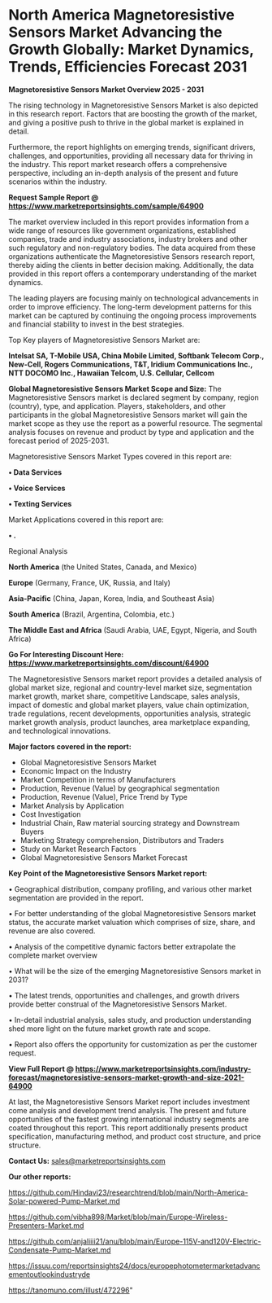 # North America Magnetoresistive Sensors Market Advancing the Growth Globally: Market Dynamics, Trends, Efficiencies Forecast 2031

<Strong> Magnetoresistive Sensors Market Overview 2025 - 2031</strong>

The rising technology in Magnetoresistive Sensors Market is also depicted in this research report. Factors that are boosting the growth of the market, and giving a positive push to thrive in the global market is explained in detail.

Furthermore, the report highlights on emerging trends, significant drivers, challenges, and opportunities, providing all necessary data for thriving in the industry. This report market research offers a comprehensive perspective, including an in-depth analysis of the present and future scenarios within the industry.

<strong>Request Sample Report @ <a href=https://www.marketreportsinsights.com/sample/64900>https://www.marketreportsinsights.com/sample/64900</a></strong>

The market overview included in this report provides information from a wide range of resources like government organizations, established companies, trade and industry associations, industry brokers and other such regulatory and non-regulatory bodies. The data acquired from these organizations authenticate the Magnetoresistive Sensors research report, thereby aiding the clients in better decision making. Additionally, the data provided in this report offers a contemporary understanding of the market dynamics.

The leading players are focusing mainly on technological advancements in order to improve efficiency. The long-term development patterns for this market can be captured by continuing the ongoing process improvements and financial stability to invest in the best strategies.

Top Key players of Magnetoresistive Sensors Market are:

<strong>Intelsat SA, T-Mobile USA, China Mobile Limited, Softbank Telecom Corp., New-Cell, Rogers Communications, T&T, Iridium Communications Inc., NTT DOCOMO Inc., Hawaiian Telcom, U.S. Cellular, Cellcom</strong>

<strong><b>Global Magnetoresistive Sensors Market Scope and Size:</b></strong>
The Magnetoresistive Sensors market is declared segment by company, region (country), type, and application. Players, stakeholders, and other participants in the global Magnetoresistive Sensors market will gain the market scope as they use the report as a powerful resource. The segmental analysis focuses on revenue and product by type and application and the forecast period of 2025-2031.

Magnetoresistive Sensors Market Types covered in this report are:

<strong>• Data Services

• Voice Services

• Texting Services</strong>

Market Applications covered in this report are:

<strong>• .</strong> 

Regional Analysis

<strong>North America</strong> (the United States, Canada, and Mexico)

<strong>Europe</strong> (Germany, France, UK, Russia, and Italy)

<strong>Asia-Pacific</strong> (China, Japan, Korea, India, and Southeast Asia)

<strong>South America</strong> (Brazil, Argentina, Colombia, etc.)

<strong>The Middle East and Africa</strong> (Saudi Arabia, UAE, Egypt, Nigeria, and South Africa)

<strong>Go For Interesting Discount Here: <a href=https://www.marketreportsinsights.com/discount/64900>https://www.marketreportsinsights.com/discount/64900</a></strong>

The Magnetoresistive Sensors market report provides a detailed analysis of global market size, regional and country-level market size, segmentation market growth, market share, competitive Landscape, sales analysis, impact of domestic and global market players, value chain optimization, trade regulations, recent developments, opportunities analysis, strategic market growth analysis, product launches, area marketplace expanding, and technological innovations.

<strong><b>Major factors covered in the report:</b></strong>
<ul>
  <li>Global Magnetoresistive Sensors Market </li>
  <li>Economic Impact on the Industry</li>
  <li>Market Competition in terms of Manufacturers</li>
  <li>Production, Revenue (Value) by geographical segmentation</li>
  <li>Production, Revenue (Value), Price Trend by Type</li>
  <li>Market Analysis by Application</li>
  <li>Cost Investigation</li>
  <li>Industrial Chain, Raw material sourcing strategy and Downstream Buyers</li>
  <li>Marketing Strategy comprehension, Distributors and Traders</li>
  <li>Study on Market Research Factors</li>
  <li>Global Magnetoresistive Sensors Market Forecast</li>
</ul>

<strong><b>Key Point of the Magnetoresistive Sensors Market report:</b></strong>

• Geographical distribution, company profiling, and various other market segmentation are provided in the report.

• For better understanding of the global Magnetoresistive Sensors market status, the accurate market valuation which comprises of size, share, and revenue are also covered.

• Analysis of the competitive dynamic factors better extrapolate the complete market overview

• What will be the size of the emerging Magnetoresistive Sensors market in 2031?

• The latest trends, opportunities and challenges, and growth drivers provide better construal of the Magnetoresistive Sensors Market.

• In-detail industrial analysis, sales study, and production understanding shed more light on the future market growth rate and scope.

• Report also offers the opportunity for customization as per the customer request.

<strong><b>View Full Report @ <a href=https://www.marketreportsinsights.com/industry-forecast/magnetoresistive-sensors-market-growth-and-size-2021-64900>https://www.marketreportsinsights.com/industry-forecast/magnetoresistive-sensors-market-growth-and-size-2021-64900</a></b></strong>


At last, the Magnetoresistive Sensors Market report includes investment come analysis and development trend analysis. The present and future opportunities of the fastest growing international industry segments are coated throughout this report. This report additionally presents product specification, manufacturing method, and product cost structure, and price structure.

<strong>Contact Us:</strong>
sales@marketreportsinsights.com

<strong>Our other reports:</strong>

<a href=https://github.com/Hindavi23/researchtrend/blob/main/North-America-Solar-powered-Pump-Market.md>https://github.com/Hindavi23/researchtrend/blob/main/North-America-Solar-powered-Pump-Market.md</a>

<a href=https://github.com/vibha898/Market/blob/main/Europe-Wireless-Presenters-Market.md>https://github.com/vibha898/Market/blob/main/Europe-Wireless-Presenters-Market.md</a>

<a href=https://github.com/anjaliiii21/anu/blob/main/Europe-115V-and120V-Electric-Condensate-Pump-Market.md>https://github.com/anjaliiii21/anu/blob/main/Europe-115V-and120V-Electric-Condensate-Pump-Market.md</a>

<a href=https://issuu.com/reportsinsights24/docs/europephotometermarketadvancementoutlookindustryde>https://issuu.com/reportsinsights24/docs/europephotometermarketadvancementoutlookindustryde</a>

<a href=https://tanomuno.com/illust/472296>https://tanomuno.com/illust/472296</a>"
